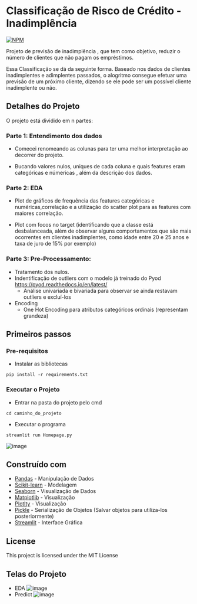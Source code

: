 # Classificação de Risco de Crédito - Inadimplência

[![NPM](https://img.shields.io/npm/l/react)](https://github.com/LucasAlves99/CreditDataRisk_Classification/blob/main/LICENSE) 

Projeto de previsão de inadimplência , que tem como objetivo, reduzir o número de clientes que não pagam os empréstimos.

Essa Classificação se dá da seguinte forma. Baseado nos dados de clientes inadimplentes e adimplentes passados, o alogritmo consegue efetuar 
uma previsão de um próximo cliente, dizendo se ele pode ser um possível cliente inadimplente ou não.

## Detalhes do Projeto
O projeto está dividido em n partes:
### Parte 1: Entendimento dos dados

* Comecei renomeando as colunas para ter uma melhor interpretação ao decorrer do projeto.

* Bucando valores nulos, uniques de cada coluna e quais features eram categóricas e númericas , além da descrição dos dados.

### Parte 2: EDA

* Plot de gráficos de frequência das features categóricas e numéricas,correlação e a utilização do scatter plot para as features com maiores correlação.

* Plot com focos no target (identificando que a classe está desbalanceada, além de observar alguns comportamentos que são mais ocorrentes em clientes inadimplentes, como idade entre 20 e 25 anos e taxa de juro de 15% por exemplo)

### Parte 3: Pre-Processamento:
* Tratamento dos nulos.
* Indentificação de outliers com o modelo já treinado do Pyod https://pyod.readthedocs.io/en/latest/
    * Análise univariada e bivariada para observar se ainda restavam outliers e excluí-los 
* Encoding 
    * One Hot Encoding para atributos categóricos ordinais (representam grandeza)   
## Primeiros passos

### Pre-requisitos

- Instalar as bibliotecas

```
pip install -r requirements.txt
```

### Executar o Projeto

- Entrar na pasta do projeto pelo cmd

```
cd caminho_do_projeto
```

- Executar o programa

```
streamlit run Homepage.py
```
![image](https://user-images.githubusercontent.com/50807648/226122129-964dee2b-095c-4221-9c22-f25a47461839.png)

## Construído com
* [Pandas](https://pandas.pydata.org/) - Manipulação de Dados
* [Scikit-learn](https://scikit-learn.org/stable/) - Modelagem
* [Seaborn](https://seaborn.pydata.org/index.html) - Visualização de Dados
* [Matplotlib](https://matplotlib.org/) - Visualização 
* [Plotlty](https://plotly.com/) - Visualização
* [Pickle](https://docs.python.org/3/library/pickle.html) - Serialização de Objetos (Salvar objetos para utiliza-los posteriormente)
* [Streamlit](https://streamlit.io/) - Interface Gráfica

## License

This project is licensed under the MIT License


## Telas do Projeto
* EDA
![image](https://user-images.githubusercontent.com/50807648/230182936-02d59e74-f6e6-418e-994b-1e3a6570224f.png)
* Predict
![image](https://user-images.githubusercontent.com/50807648/230183185-f830b570-2603-4476-8781-2ad89d780dfa.png)








